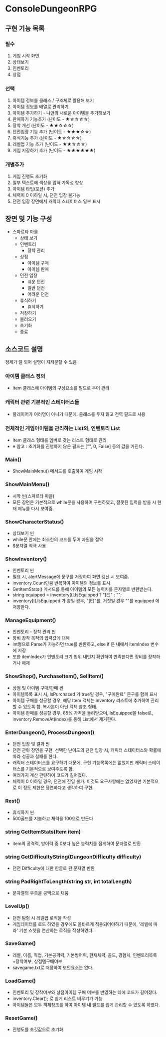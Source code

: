 # ConsoleDungeonRPG
## 구현 기능 목록

### 필수

1. 게임 시작 화면
1. 상태보기
1. 인벤토리
1. 상점

### 선택

1. 아이템 정보를 클래스 / 구조체로 활용해 보기
1. 아이템 정보를 배열로 관리하기
1. 아이템 추가하기 - 나만의 새로운 아이템을 추가해보기
1. 판매하기 기능추가 (난이도 - ★☆☆☆☆)
1. 장착 개선 (난이도 - ★★☆☆☆)
1. 던전입장 기능 추가 (난이도 - ★★★☆☆)
1. 휴식기능 추가 (난이도 - ★☆☆☆☆)
1. 레벨업 기능 추가 (난이도 - ★★☆☆☆)
1. 게임 저장하기 추가 (난이도 - ★★★★★★)

### 개별추가

1. 게임 진행도 초기화
1. 일부 텍스트에 색상을 입혀 가독성 향상
1. 아이템 타입(포션) 추가
1. 체력이 0 이하일 시, 던전 입장 불가능
1. 던전 입장 장면에서 캐릭터 스테이터스 일부 표시

## 장면 및 기능 구성
- 스파르타 마을
    - 상태 보기
    - 인벤토리
        - 장착 관리
    - 상점
        - 아이템 구매
        - 아이템 판매
    - 던전 입장
        - 쉬운 던전
        - 일반 던전
        - 어려운 던전
    - 휴식하기
        - 휴식하기
    - 저장하기
    - 불러오기
    - 초기화
    - 종료

## 소스코드 설명
정제가 덜 되어 설명이 지저분할 수 있음

### 아이템 클래스 정의
- Item 클래스에 아이템의 구성요소를 필드로 두어 관리

### 캐릭터 관련 기본적인 스테이터스들
- 플레이어가 여러명이 아니기 때문에, 클래스를 두지 않고 전역 필드로 사용

### 전체적인 게임아이템을 관리하는 List와, 인벤토리 List
- Item 클래스 형태를 멤버로 갖는 리스트 형태로 관리
- ※ 참고 : 초기화를 진행하지 않은 필드는 ["", 0, False] 등의 값을 가진다.

### Main()
- ShowMainMenu() 메서드를 호출하여 게임 시작

### ShowMainMenu()
- 시작 씬(스파르타 마을)
- 모든 장면은 기본적으로 while문을 사용하여 구현하였고, 잘못된 입력을 받을 시 현재 메뉴를 다시 보여줌.

### ShowCharacterStatus()
- 상태보기 씬
- while문 안에는 최소한의 코드를 두어 자원을 절약
- $문자열 적극 사용

### ShowInventory()
- 인벤토리 씬
- 필요 시, alertMessage에 문구를 저장하여 화면 갱신 시 보여줌. 
- inventory.Count만큼 반복하여 아이템의 정보를 표시.
- GetItemStats() 메서드를 통해 아이템의 모든 능력치를 문자열로 반환받는다.
- string equipped = inventory[i].IsEquipped ? "[E]" : "";
- inventory[i].IsEquipped 가 참일 경우, "[E]"를, 거짓일 경우 ""를 equipped 에 저장한다.

### ManageEquipment()
- 인벤토리 - 장착 관리 씬
- 장비 장착 목적의 입력값에 대해
- int형으로 Parse가 가능하면 true를 반환하고, else if 문 내에서 itemIndex 변수에 저장
- 또한 itemIndex가 인벤토리 크기 범위 내인지 확인하여 만족한다면 장비를 장착하거나 해제

### ShowShop(), PurchaseItem(), SellItem()
- 상점 및 아이템 구매/판매 씬
- 아이템목록 표시 시, IsPurchased 가 true일 경우, "구매완료" 문구를 함께 표시
- 아이템 구매를 성공할 경우, 해당 Item 객체는 inventory 리스트에 추가하여 관리할 수 있도록 함. 복사본이 아닌 객체 참조 형태.
- 아이템 판매를 성공할 경우, 85% 가격을 돌려받으며, IsEquipped을 false로, inventory.RemoveAt(index)를 통해 List에서 제거한다.

### EnterDungeon(), ProcessDungeon()
- 던전 입장 및 결과 씬
- 던전 관련 장면을 구현. 선택한 난이도의 던전 입장 시, 캐릭터 스테이터스와 확률에 따라 성공과 실패를 한다.
- 캐릭터 스테이터스를 요구하기 때문에, 구현 기능목록에는 없었지만 캐릭터 스테이터스를 기본적으로 보여주도록 함.
- 여러가지 계산 관련하여 코드가 길어졌다.
- 체력이 0 이하일 경우, 던전에 진입 불가. 이것도 요구사항에는 없었지만 기본적으로 이 정도 제한은 당연하다고 생각하여 구현.

### Rest()
- 휴식하기 씬
- 500골드를 지불하고 체력을 100으로 만든다

### string GetItemStats(Item item)
- item의 공격력, 방어력 중 0보다 높은 능력치를 집계하여 문자열로 반환

### string GetDifficultyString(DungeonDifficulty difficulty)
- 던전 Difficulty에 대한 한글로 된 문자열 반환

### string PadRightToLength(string str, int totalLength)
- 문자열의 우측을 공백으로 채움

### LevelUp()
- 던전 탐험 시 레벨업 로직을 작성
- 게임데이터를 로드 하였을 경우에도 올바르게 적용되어야하기 때문에, '레벨에 따라' 기본 스텟을 연산하는 로직을 작성하였다.

### SaveGame()
- 레벨, 이름, 직업, 기본공격력, 기본방어력, 현재체력, 골드, 경험치, 인벤토리목록+장착여부, 상점템구매여부
- savegame.txt로 저장하여 보안요소는 없다.

### LoadGame()
- 인벤토리 및 장착여부와 상점아이템 구매 여부를 반영하는 데에 코드가 길어졌다.
- inventory.Clear(); 로 쉽게 리스트 비우기가 가능
- 아이템들은 모두 객체참조를 하여 아이템 내 필드를 쉽게 관리할 수 있도록 하였다.

### ResetGame()
- 진행도를 초깃값으로 초기화

